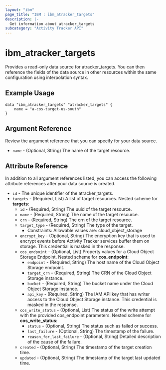 ```yaml
---
layout: "ibm"
page_title: "IBM : ibm_atracker_targets"
description: |-
  Get information about atracker_targets
subcategory: "Activity Tracker API"
---
```


# ibm_atracker_targets

Provides a read-only data source for atracker_targets. You can then reference the fields of the data source in other resources within the same configuration using interpolation syntax.

## Example Usage

```hcl
data "ibm_atracker_targets" "atracker_targets" {
	name = "a-cos-target-us-south"
}
```

## Argument Reference

Review the argument reference that you can specify for your data source.

* `name` - (Optional, String) The name of the target resource.

## Attribute Reference

In addition to all argument references listed, you can access the following attribute references after your data source is created.

* `id` - The unique identifier of the atracker_targets.
* `targets` - (Required, List) A list of target resources.
Nested scheme for **targets**:
	* `id` - (Required, String) The uuid of the target resource.
	* `name` - (Required, String) The name of the target resource.
	* `crn` - (Required, String) The crn of the target resource.
	* `target_type` - (Required, String) The type of the target.
	  * Constraints: Allowable values are: cloud_object_storage
	* `encrypt_key` - (Optional, String) The encryption key that is used to encrypt events before Activity Tracker services buffer them on storage. This credential is masked in the response.
	* `cos_endpoint` - (Optional, List) Property values for a Cloud Object Storage Endpoint.
	Nested scheme for **cos_endpoint**:
		* `endpoint` - (Required, String) The host name of the Cloud Object Storage endpoint.
		* `target_crn` - (Required, String) The CRN of the Cloud Object Storage instance.
		* `bucket` - (Required, String) The bucket name under the Cloud Object Storage instance.
		* `api_key` - (Required, String) The IAM API key that has writer access to the Cloud Object Storage instance. This credential is masked in the response.
	* `cos_write_status` - (Optional, List) The status of the write attempt with the provided cos_endpoint parameters.
	Nested scheme for **cos_write_status**:
		* `status` - (Optional, String) The status such as failed or success.
		* `last_failure` - (Optional, String) The timestamp of the failure.
		* `reason_for_last_failure` - (Optional, String) Detailed description of the cause of the failure.
	* `created` - (Optional, String) The timestamp of the target creation time.
	* `updated` - (Optional, String) The timestamp of the target last updated time.


